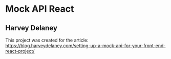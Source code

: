 # Mock API React
## Harvey Delaney


This project was created for the article: https://blog.harveydelaney.com/setting-up-a-mock-api-for-your-front-end-react-project/
